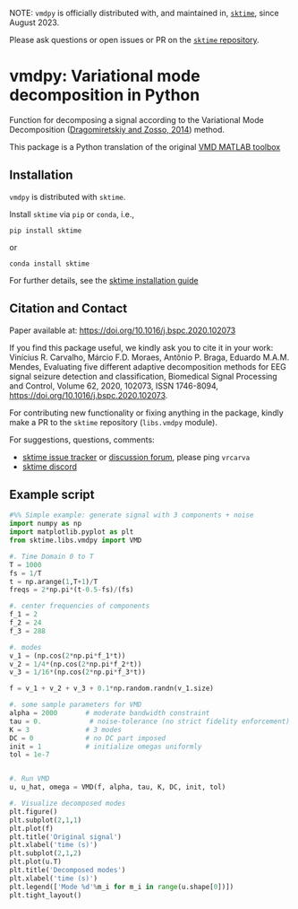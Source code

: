 NOTE: ``vmdpy`` is officially distributed with, and maintained in, [``sktime``](https://github.com/sktime/sktime/), since August 2023.

Please ask questions or open issues or PR on the [``sktime`` repository](https://github.com/sktime/sktime/).

# vmdpy: Variational mode decomposition in Python

Function for decomposing a signal according to the Variational Mode Decomposition
([Dragomiretskiy and Zosso, 2014](https://doi.org/10.1109/TSP.2013.2288675)) method.  

This package is a Python translation of
the original [VMD MATLAB toolbox](https://www.mathworks.com/matlabcentral/fileexchange/44765-variational-mode-decomposition)  


## Installation 

`vmdpy` is distributed with `sktime`.

Install ``sktime`` via ``pip`` or ``conda``, i.e.,

```
pip install sktime
```

or

```
conda install sktime
```

For further details, see the [sktime installation guide](https://www.sktime.net/en/stable/installation.html)


## Citation and Contact
Paper available at: https://doi.org/10.1016/j.bspc.2020.102073

If you find this package useful, we kindly ask you to cite it in your work:   
Vinícius R. Carvalho, Márcio F.D. Moraes, Antônio P. Braga, Eduardo M.A.M. Mendes,
Evaluating five different adaptive decomposition methods for EEG signal seizure detection and classification,
Biomedical Signal Processing and Control,
Volume 62,
2020,
102073,
ISSN 1746-8094,
https://doi.org/10.1016/j.bspc.2020.102073.  

For contributing new functionality or fixing anything in the package,
kindly make a PR to the ``sktime`` repository (``libs.vmdpy`` module).

For suggestions, questions, comments:

* [sktime issue tracker](https://github.com/sktime/sktime/issues) or [discussion forum](https://github.com/sktime/sktime/discussions),
  please ping `vrcarva`
* [sktime discord](https://discord.com/invite/54ACzaFsn7)


## Example script
```python
#%% Simple example: generate signal with 3 components + noise  
import numpy as np  
import matplotlib.pyplot as plt  
from sktime.libs.vmdpy import VMD  

#. Time Domain 0 to T  
T = 1000  
fs = 1/T  
t = np.arange(1,T+1)/T  
freqs = 2*np.pi*(t-0.5-fs)/(fs)  

#. center frequencies of components  
f_1 = 2  
f_2 = 24  
f_3 = 288  

#. modes  
v_1 = (np.cos(2*np.pi*f_1*t))  
v_2 = 1/4*(np.cos(2*np.pi*f_2*t))  
v_3 = 1/16*(np.cos(2*np.pi*f_3*t))  

f = v_1 + v_2 + v_3 + 0.1*np.random.randn(v_1.size)  

#. some sample parameters for VMD  
alpha = 2000       # moderate bandwidth constraint  
tau = 0.            # noise-tolerance (no strict fidelity enforcement)  
K = 3              # 3 modes  
DC = 0             # no DC part imposed  
init = 1           # initialize omegas uniformly  
tol = 1e-7  


#. Run VMD 
u, u_hat, omega = VMD(f, alpha, tau, K, DC, init, tol)  

#. Visualize decomposed modes
plt.figure()
plt.subplot(2,1,1)
plt.plot(f)
plt.title('Original signal')
plt.xlabel('time (s)')
plt.subplot(2,1,2)
plt.plot(u.T)
plt.title('Decomposed modes')
plt.xlabel('time (s)')
plt.legend(['Mode %d'%m_i for m_i in range(u.shape[0])])
plt.tight_layout()
```
